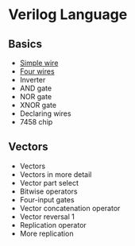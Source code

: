 # Verilog Language
## Basics
* [Simple wire](3/3.md)
* [Four wires](4/4.md)
* Inverter
* AND gate
* NOR gate
* XNOR gate
* Declaring wires
* 7458 chip

## Vectors
* Vectors
* Vectors in more detail
* Vector part select
* Bitwise operators
* Four-input gates
* Vector concatenation operator
* Vector reversal 1
* Replication operator
* More replication
